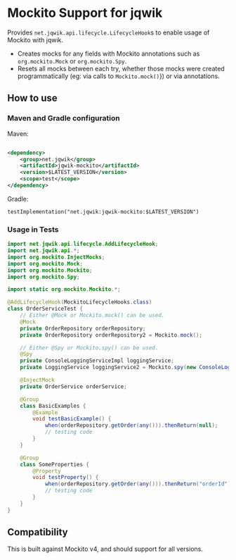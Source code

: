 # Mockito Support for jqwik

Provides `net.jqwik.api.lifecycle.LifecycleHook`s to enable usage of Mockito
with jqwik.

- Creates mocks for any fields with Mockito annotations such as
  `org.mockito.Mock` or `org.mockito.Spy`.
- Resets all mocks between each try, whether those mocks were created
  programmatically (eg: via calls to `Mockito.mock()`}) or via annotations.

## How to use

### Maven and Gradle configuration

Maven:

```xml

<dependency>
    <group>net.jqwik</group>
    <artifactId>jqwik-mockito</artifactId>
    <version>$LATEST_VERSION</version>
    <scope>test</scope>
</dependency>
```

Gradle:

```
testImplementation("net.jqwik:jqwik-mockito:$LATEST_VERSION")
```

### Usage in Tests

```java
import net.jqwik.api.lifecycle.AddLifecycleHook;
import net.jqwik.api.*;
import org.mockito.InjectMocks;
import org.mockito.Mock;
import org.mockito.Mockito;
import org.mockito.Spy;

import static org.mockito.Mockito.*;

@AddLifecycleHook(MockitoLifecycleHooks.class)
class OrderServiceTest {
    // Either @Mock or Mockito.mock() can be used.
    @Mock
    private OrderRepository orderRepository;
    private OrderRepository orderRepository2 = Mockito.mock();

    // Either @Spy or Mockito.spy() can be used.
    @Spy
    private ConsoleLoggingServiceImpl loggingService;
    private LoggingService loggingService2 = Mockito.spy(new ConsoleLoggingServiceImpl());

    @InjectMock
    private OrderService orderService;

    @Group
    class BasicExamples {
        @Example
        void testBasicExample() {
            when(orderRepository.getOrder(any())).thenReturn(null);
            // testing code
        }
    }

    @Group
    class SomeProperties {
        @Property
        void testProperty() {
            when(orderRepository.getOrder(any())).thenReturn("orderId");
            // testing code
        }
    }
}
```

## Compatibility

This is built against Mockito v4, and should support for all versions. 
